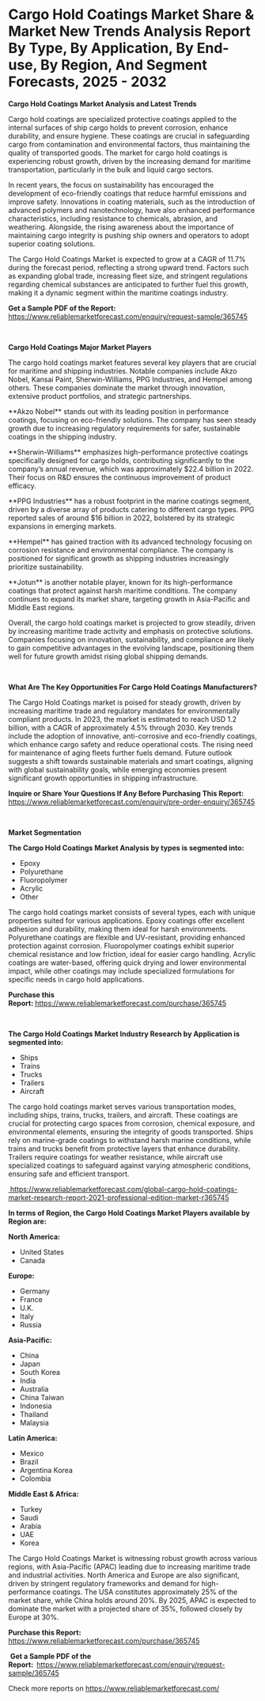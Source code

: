 <p><h1>Cargo Hold Coatings Market Share & Market New Trends Analysis Report By Type, By Application, By End-use, By Region, And Segment Forecasts, 2025 - 2032</h1></p><p><strong>Cargo Hold Coatings Market Analysis and Latest Trends</strong></p>
<p><p>Cargo hold coatings are specialized protective coatings applied to the internal surfaces of ship cargo holds to prevent corrosion, enhance durability, and ensure hygiene. These coatings are crucial in safeguarding cargo from contamination and environmental factors, thus maintaining the quality of transported goods. The market for cargo hold coatings is experiencing robust growth, driven by the increasing demand for maritime transportation, particularly in the bulk and liquid cargo sectors. </p><p>In recent years, the focus on sustainability has encouraged the development of eco-friendly coatings that reduce harmful emissions and improve safety. Innovations in coating materials, such as the introduction of advanced polymers and nanotechnology, have also enhanced performance characteristics, including resistance to chemicals, abrasion, and weathering. Alongside, the rising awareness about the importance of maintaining cargo integrity is pushing ship owners and operators to adopt superior coating solutions.</p><p>The Cargo Hold Coatings Market is expected to grow at a CAGR of 11.7% during the forecast period, reflecting a strong upward trend. Factors such as expanding global trade, increasing fleet size, and stringent regulations regarding chemical substances are anticipated to further fuel this growth, making it a dynamic segment within the maritime coatings industry.</p></p>
<p><strong>Get a Sample PDF of the Report:&nbsp;</strong> <a href="https://www.reliablemarketforecast.com/enquiry/request-sample/365745?utm_campaign=3203&utm_medium=2&utm_source=Github&utm_content=ia&utm_term=29032025&utm_id=cargo-hold-coatings">https://www.reliablemarketforecast.com/enquiry/request-sample/365745</a></p>
<p>&nbsp;</p>
<p><strong>Cargo Hold Coatings Major Market Players</strong></p>
<p><p>The cargo hold coatings market features several key players that are crucial for maritime and shipping industries. Notable companies include Akzo Nobel, Kansai Paint, Sherwin-Williams, PPG Industries, and Hempel among others. These companies dominate the market through innovation, extensive product portfolios, and strategic partnerships.</p><p>**Akzo Nobel** stands out with its leading position in performance coatings, focusing on eco-friendly solutions. The company has seen steady growth due to increasing regulatory requirements for safer, sustainable coatings in the shipping industry.</p><p>**Sherwin-Williams** emphasizes high-performance protective coatings specifically designed for cargo holds, contributing significantly to the company’s annual revenue, which was approximately $22.4 billion in 2022. Their focus on R&D ensures the continuous improvement of product efficacy.</p><p>**PPG Industries** has a robust footprint in the marine coatings segment, driven by a diverse array of products catering to different cargo types. PPG reported sales of around $16 billion in 2022, bolstered by its strategic expansions in emerging markets.</p><p>**Hempel** has gained traction with its advanced technology focusing on corrosion resistance and environmental compliance. The company is positioned for significant growth as shipping industries increasingly prioritize sustainability.</p><p>**Jotun** is another notable player, known for its high-performance coatings that protect against harsh maritime conditions. The company continues to expand its market share, targeting growth in Asia-Pacific and Middle East regions.</p><p>Overall, the cargo hold coatings market is projected to grow steadily, driven by increasing maritime trade activity and emphasis on protective solutions. Companies focusing on innovation, sustainability, and compliance are likely to gain competitive advantages in the evolving landscape, positioning them well for future growth amidst rising global shipping demands.</p></p>
<p>&nbsp;</p>
<p><strong>What Are The Key Opportunities For Cargo Hold Coatings Manufacturers?</strong></p>
<p><p>The Cargo Hold Coatings market is poised for steady growth, driven by increasing maritime trade and regulatory mandates for environmentally compliant products. In 2023, the market is estimated to reach USD 1.2 billion, with a CAGR of approximately 4.5% through 2030. Key trends include the adoption of innovative, anti-corrosive and eco-friendly coatings, which enhance cargo safety and reduce operational costs. The rising need for maintenance of aging fleets further fuels demand. Future outlook suggests a shift towards sustainable materials and smart coatings, aligning with global sustainability goals, while emerging economies present significant growth opportunities in shipping infrastructure.</p></p>
<p><strong>Inquire or Share Your Questions If Any Before Purchasing This Report:</strong> <a href="https://www.reliablemarketforecast.com/enquiry/pre-order-enquiry/365745?utm_campaign=3203&utm_medium=2&utm_source=Github&utm_content=ia&utm_term=29032025&utm_id=cargo-hold-coatings">https://www.reliablemarketforecast.com/enquiry/pre-order-enquiry/365745</a></p>
<p>&nbsp;</p>
<p><strong>Market Segmentation</strong></p>
<p><strong>The Cargo Hold Coatings Market Analysis by types is segmented into:</strong></p>
<p><ul><li>Epoxy</li><li>Polyurethane</li><li>Fluoropolymer</li><li>Acrylic</li><li>Other</li></ul></p>
<p><p>The cargo hold coatings market consists of several types, each with unique properties suited for various applications. Epoxy coatings offer excellent adhesion and durability, making them ideal for harsh environments. Polyurethane coatings are flexible and UV-resistant, providing enhanced protection against corrosion. Fluoropolymer coatings exhibit superior chemical resistance and low friction, ideal for easier cargo handling. Acrylic coatings are water-based, offering quick drying and lower environmental impact, while other coatings may include specialized formulations for specific needs in cargo hold applications.</p></p>
<p><strong>Purchase this Report:&nbsp;</strong><a href="https://www.reliablemarketforecast.com/purchase/365745?utm_campaign=3203&utm_medium=2&utm_source=Github&utm_content=ia&utm_term=29032025&utm_id=cargo-hold-coatings">https://www.reliablemarketforecast.com/purchase/365745</a></p>
<p>&nbsp;</p>
<p><strong>The Cargo Hold Coatings Market Industry Research by Application is segmented into:</strong></p>
<p><ul><li>Ships</li><li>Trains</li><li>Trucks</li><li>Trailers</li><li>Aircraft</li></ul></p>
<p><p>The cargo hold coatings market serves various transportation modes, including ships, trains, trucks, trailers, and aircraft. These coatings are crucial for protecting cargo spaces from corrosion, chemical exposure, and environmental elements, ensuring the integrity of goods transported. Ships rely on marine-grade coatings to withstand harsh marine conditions, while trains and trucks benefit from protective layers that enhance durability. Trailers require coatings for weather resistance, while aircraft use specialized coatings to safeguard against varying atmospheric conditions, ensuring safe and efficient transport.</p></p>
<p><a href="https://www.reliablemarketforecast.com/global-cargo-hold-coatings-market-research-report-2021-professional-edition-market-r365745?utm_campaign=3203&utm_medium=2&utm_source=Github&utm_content=ia&utm_term=29032025&utm_id=cargo-hold-coatings">&nbsp;https://www.reliablemarketforecast.com/global-cargo-hold-coatings-market-research-report-2021-professional-edition-market-r365745</a></p>
<p><strong>In terms of Region, the Cargo Hold Coatings Market Players available by Region are:</strong></p>
<p>
    <p> <strong> North America: </strong>
        <ul>
            <li>United States</li>
            <li>Canada</li>
        </ul>
        </p> 
    <p> <strong> Europe: </strong>
        <ul>
            <li>Germany</li>
            <li>France</li>
            <li>U.K.</li>
            <li>Italy</li>
            <li>Russia</li>
        </ul>
        </p> 
    <p> <strong> Asia-Pacific: </strong>
        <ul>
            <li>China</li>
            <li>Japan</li>
            <li>South Korea</li>
            <li>India</li>
            <li>Australia</li>
            <li>China Taiwan</li>
            <li>Indonesia</li>
            <li>Thailand</li>
            <li>Malaysia</li>
        </ul>
        </p> 
    <p> <strong> Latin America: </strong>
        <ul>
            <li>Mexico</li>
            <li>Brazil</li>
            <li>Argentina Korea</li>
            <li>Colombia</li>
        </ul>
        </p> 
    <p> <strong> Middle East & Africa: </strong>
        <ul>
            <li>Turkey</li>
            <li>Saudi</li>
            <li>Arabia</li>
            <li>UAE</li>
            <li>Korea</li>
        </ul>
    </p>
    </p>
<p><p>The Cargo Hold Coatings Market is witnessing robust growth across various regions, with Asia-Pacific (APAC) leading due to increasing maritime trade and industrial activities. North America and Europe are also significant, driven by stringent regulatory frameworks and demand for high-performance coatings. The USA constitutes approximately 25% of the market share, while China holds around 20%. By 2025, APAC is expected to dominate the market with a projected share of 35%, followed closely by Europe at 30%.</p></p>
<p><strong>Purchase this Report: </strong><a href="https://www.reliablemarketforecast.com/purchase/365745?utm_campaign=3203&utm_medium=2&utm_source=Github&utm_content=ia&utm_term=29032025&utm_id=cargo-hold-coatings">https://www.reliablemarketforecast.com/purchase/365745</a></p>
<p>&nbsp;<strong>Get a Sample PDF of the Report:&nbsp;&nbsp;</strong><a href="https://www.reliablemarketforecast.com/enquiry/request-sample/365745?utm_campaign=3203&utm_medium=2&utm_source=Github&utm_content=ia&utm_term=29032025&utm_id=cargo-hold-coatings">https://www.reliablemarketforecast.com/enquiry/request-sample/365745</a></p>
<p><strong></strong></p>
<p>Check more reports on <a href="https://www.reliablemarketforecast.com/?utm_campaign=3203&utm_medium=2&utm_source=Github&utm_content=ia&utm_term=29032025&utm_id=cargo-hold-coatings">https://www.reliablemarketforecast.com/</a></p>